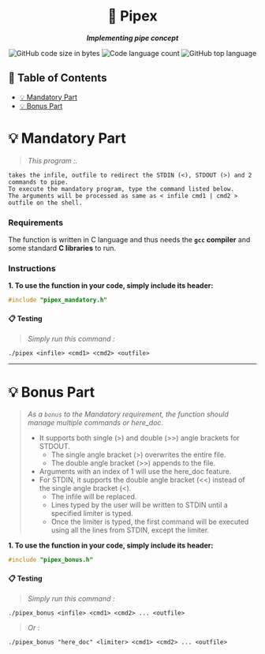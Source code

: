 <h1 align="center">
	📖 Pipex
</h1>

<p align="center">
	<b><i>Implementing pipe concept</i></b><br>
</p>
<p align="center">
<img alt="GitHub code size in bytes" src="https://img.shields.io/github/languages/code-size/Cloneg7/pipex?color=lightblue" />
<img alt="Code language count" src="https://img.shields.io/github/languages/count/Cloneg7/pipex?color=yellow" />
<img alt="GitHub top language" src="https://img.shields.io/github/languages/top/Cloneg7/pipex?color=blue" />
</p>

## 📜 Table of Contents

- [💡 Mandatory Part](#m)
- [💡 Bonus Part](#b)

# 💡 Mandatory Part <a name = "m"></a>

> _This program :._

	takes the infile, outfile to redirect the STDIN (<), STDOUT (>) and 2 commands to pipe.
    To execute the mandatory program, type the command listed below.
    The arguments will be processed as same as < infile cmd1 | cmd2 > outfile on the shell.

### Requirements

The function is written in C language and thus needs the **`gcc` compiler** and some standard **C libraries** to run.

### Instructions

**1. To use the function in your code, simply include its header:**

```C
#include "pipex_mandatory.h"
```

#### 📋 Testing
> _Simply run this command :_
```shell
./pipex <infile> <cmd1> <cmd2> <outfile>
```
-------
# 💡 Bonus Part <a name = "b"></a>

> _As a <code>bonus</code> to the Mandatory requirement, the function should manage multiple commands or here_doc._
	<ul>
  	<li>It supports both single (>) and double (>>) angle brackets for STDOUT.
    	<ul>
      	<li>The single angle bracket (>) overwrites the entire file.</li>
      	<li>The double angle bracket (>>) appends to the file.</li>
    	</ul>
  	</li>
  	<li>Arguments with an index of 1 will use the here_doc feature.</li>
  	<li>For STDIN, it supports the double angle bracket (<<) instead of the single angle bracket (<).
    	<ul>
      	<li>The infile will be replaced.</li>
      	<li>Lines typed by the user will be written to STDIN until a specified limiter is typed.</li>
      	<li>Once the limiter is typed, the first command will be executed using all the lines from STDIN, except the 	limiter.</li>
    	</ul>
  	</li>
	</ul>

**1. To use the function in your code, simply include its header:**

```C
#include "pipex_bonus.h"
```

#### 📋 Testing
> _Simply run this command :_
```shell
./pipex_bonus <infile> <cmd1> <cmd2> ... <outfile>
```
> _Or :_
```shell
./pipex_bonus "here_doc" <limiter> <cmd1> <cmd2> ... <outfile>
```
